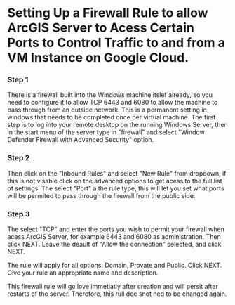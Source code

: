 # Setting Up a Firewall Rule to allow ArcGIS Server to Acess Certain Ports to Control Traffic to and from a VM Instance on Google Cloud.

### Step 1
There is a firewall built into the Windows machine itslef already, so you need to configure it to allow TCP 6443 and 6080 to allow the machine to pass through from an outside network.
This is a permanent setting in windows that needs to be completed once per virtual machine.
The first step is to log into your remote desktop on the running Windows Server, then in the start menu of the server type in "firewall" and select 
"Window Defender Firewall with Advanced Security" option. 

### Step 2
Then click on the "Inbound Rules" and select "New Rule" from dropdown, if this is not visable click on the advanced options to get acess to the full list of settings.
The select "Port" a the rule type, this will let you set what ports will be permited to pass through the firewall from the public side.

### Step 3 
The select "TCP" and enter the ports you wish to permit your firewall when acess ArcGIS Server, for example 6443 and 6080 as administration. Then click NEXT.
Leave the deault of "Allow the connection"  selected, and click NEXT.

The rule will apply for all options: Domain, Provate and Public. Click NEXT. 
Give your rule an appropriate name and description.  

This firewall rule will go love immetiatly after creation and will persit after restarts of the server. Therefore, this rull doe snot ned to be changed again.
